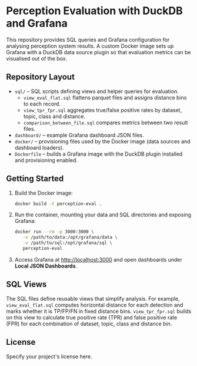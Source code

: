 # Perception Evaluation with DuckDB and Grafana

This repository provides SQL queries and Grafana configuration for analysing perception system results. A custom Docker image sets up Grafana with a DuckDB data source plugin so that evaluation metrics can be visualised out of the box.

## Repository Layout

- `sql/` – SQL scripts defining views and helper queries for evaluation.
  - `view_eval_flat.sql` flattens parquet files and assigns distance bins to each record.
  - `view_tpr_fpr.sql` aggregates true/false positive rates by dataset, topic, class and distance.
  - `comparison_between_file.sql` compares metrics between two result files.
- `dashboard/` – example Grafana dashboard JSON files.
- `docker/` – provisioning files used by the Docker image (data sources and dashboard loaders).
- `Dockerfile` – builds a Grafana image with the DuckDB plugin installed and provisioning enabled.

## Getting Started

1. Build the Docker image:

   ```bash
   docker build -t perception-eval .
   ```

2. Run the container, mounting your data and SQL directories and exposing Grafana:

   ```bash
   docker run --rm -p 3000:3000 \
      -v /path/to/data:/opt/grafana/data \
      -v /path/to/sql:/opt/grafana/sql \
      perception-eval
   ```

3. Access Grafana at [http://localhost:3000](http://localhost:3000) and open dashboards under **Local JSON Dashboards**.

## SQL Views

The SQL files define reusable views that simplify analysis. For example, `view_eval_flat.sql` computes horizontal distance for each detection and marks whether it is TP/FP/FN in fixed distance bins. `view_tpr_fpr.sql` builds on this view to calculate true positive rate (TPR) and false positive rate (FPR) for each combination of dataset, topic, class and distance bin.

## License

Specify your project's license here.

